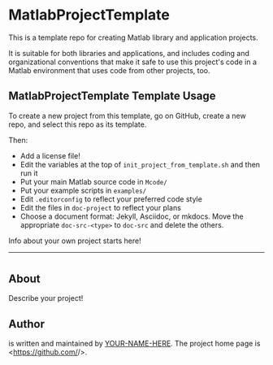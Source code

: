 # MatlabProjectTemplate

This is a template repo for creating Matlab library and application projects.

It is suitable for both libraries and applications, and includes coding and organizational conventions that make it safe to use this project's code in a Matlab environment that uses code from other projects, too.

## MatlabProjectTemplate Template Usage

To create a new project from this template, go on GitHub, create a new repo, and select this repo as its template.

Then:

* Add a license file!
* Edit the variables at the top of `init_project_from_template.sh` and then run it
* Put your main Matlab source code in `Mcode/`
* Put your example scripts in `examples/`
* Edit `.editorconfig` to reflect your preferred code style
* Edit the files in `doc-project` to reflect your plans
* Choose a document format: Jekyll, Asciidoc, or mkdocs. Move the appropriate `doc-src-<type>` to `doc-src` and delete the others.

Info about your own project starts here!

----------------------------------------------------------------------------
# <myproject>

## About

Describe your project!

## Author

<myproject> is written and maintained by [YOUR-NAME-HERE](https://your-website.com). The project home page is <https://github.com/<user>/<myproject>>.
